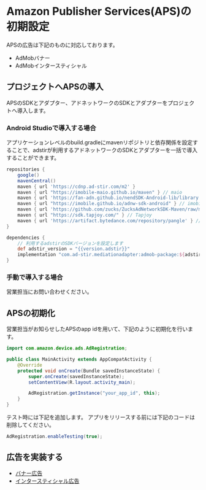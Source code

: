 # Amazon Publisher Services(APS)の初期設定

APSの広告は下記のものに対応しております。

* AdMobバナー
* AdMobインタースティシャル

## プロジェクトへAPSの導入

APSのSDKとアダプター、アドネットワークのSDKとアダプターをプロジェクトへ導入します。

### Android Studioで導入する場合

アプリケーションレベルのbuild.gradleにmavenリポジトリと依存関係を設定することで、adstirが利用するアドネットワークのSDKとアダプターを一括で導入することができます。

```groovy hl_lines="13 17"
repositories {
    google()
    mavenCentral()
    maven { url 'https://cdnp.ad-stir.com/m2' }
    maven { url "https://imobile-maio.github.io/maven" } // maio
    maven { url 'https://fan-adn.github.io/nendSDK-Android-lib/library' } // nend
    maven { url "https://imobile.github.io/adnw-sdk-android" } // imobile
    maven { url 'https://github.com/zucks/ZucksAdNetworkSDK-Maven/raw/master/' } // zucks
    maven { url "https://sdk.tapjoy.com/" } // Tapjoy
    maven { url 'https://artifact.bytedance.com/repository/pangle' } // TikTok
}

dependencies {
    // 利用するadstirのSDKバージョンを設定します
    def adstir_version = "{{version.adstir}}"
    implementation "com.ad-stir.mediationadapter:admob-package:${adstir_version}"
}
```

### 手動で導入する場合

営業担当にお問い合わせください。


## APSの初期化

営業担当がお知らせしたAPSのapp idを用いて、下記のように初期化を行います。

```java hl_lines="3 4 5 6 7 10 11"
import com.amazon.device.ads.AdRegistration;

public class MainActivity extends AppCompatActivity {
    @Override
    protected void onCreate(Bundle savedInstanceState) {
        super.onCreate(savedInstanceState);
        setContentView(R.layout.activity_main);

        AdRegistration.getInstance("your_app_id", this);
    }
}
```

テスト時には下記を追加します。
アプリをリリースする前には下記のコードは削除してください。

```java
AdRegistration.enableTesting(true);
```

## 広告を実装する

* [バナー広告](banner.md)
* [インタースティシャル広告](interstitial.md)
